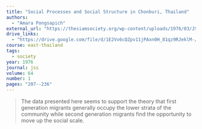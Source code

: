 ```yaml
---
title: "Social Processes and Social Structure in Chonburi, Thailand"
authors:
  - "Amara Pongsapich"
external_url: "https://thesiamsociety.org/wp-content/uploads/1976/03/JSS_064_1j_AmaraPongsapich_SocialProcessesAndStructureInChonburi.pdf"
drive_links:
  - "https://drive.google.com/file/d/1E2Vv6cQZpv11jPAxn0H_81qz9RJeklM-/view?usp=drivesdk"
course: east-thailand
tags:
  - society
year: 1976
journal: jss
volume: 64
number: 1
pages: "207--236"
---
```


> The data presented here seems to support the theory that first generation migrants generally occupy the lower strata of the community while second generation migrants find the opportunity to move up the social scale.
